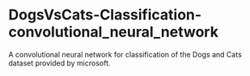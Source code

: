 # DogsVsCats-Classification-convolutional_neural_network
A convolutional neural network for classification of the Dogs and Cats dataset provided by microsoft.
